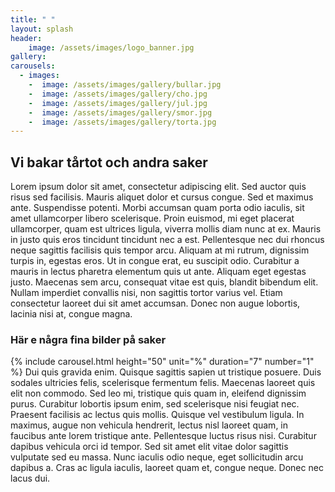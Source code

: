 ```yaml
---
title: " "
layout: splash
header:
    image: /assets/images/logo_banner.jpg
gallery:
carousels:
  - images: 
    -  image: /assets/images/gallery/bullar.jpg  
    -  image: /assets/images/gallery/cho.jpg  
    -  image: /assets/images/gallery/jul.jpg  
    -  image: /assets/images/gallery/smor.jpg  
    -  image: /assets/images/gallery/torta.jpg
---
```



## Vi bakar tårtot och andra saker

 Lorem ipsum dolor sit amet, consectetur adipiscing elit. Sed auctor quis risus sed facilisis. Mauris aliquet dolor et cursus congue. Sed et maximus ante. Suspendisse potenti. Morbi accumsan quam porta odio iaculis, sit amet ullamcorper libero scelerisque. Proin euismod, mi eget placerat ullamcorper, quam est ultrices ligula, viverra mollis diam nunc at ex. Mauris in justo quis eros tincidunt tincidunt nec a est. Pellentesque nec dui rhoncus neque sagittis facilisis quis tempor arcu. Aliquam at mi rutrum, dignissim turpis in, egestas eros. Ut in congue erat, eu suscipit odio. Curabitur a mauris in lectus pharetra elementum quis ut ante. Aliquam eget egestas justo. Maecenas sem arcu, consequat vitae est quis, blandit bibendum elit. Nullam imperdiet convallis nisi, non sagittis tortor varius vel. Etiam consectetur laoreet dui sit amet accumsan. Donec non augue lobortis, lacinia nisi at, congue magna.

### Här e några fina bilder på saker

 {% include carousel.html height="50" unit="%" duration="7" number="1" %}
Dui quis gravida enim. Quisque sagittis sapien ut tristique posuere. Duis sodales ultricies felis, scelerisque fermentum felis. Maecenas laoreet quis elit non commodo. Sed leo mi, tristique quis quam in, eleifend dignissim purus. Curabitur lobortis ipsum enim, sed scelerisque nisi feugiat nec. Praesent facilisis ac lectus quis mollis. Quisque vel vestibulum ligula. In maximus, augue non vehicula hendrerit, lectus nisl laoreet quam, in faucibus ante lorem tristique ante. Pellentesque luctus risus nisi. Curabitur dapibus vehicula orci id tempor. Sed sit amet elit vitae dolor sagittis vulputate sed eu massa. Nunc iaculis odio neque, eget sollicitudin arcu dapibus a. Cras ac ligula iaculis, laoreet quam et, congue neque. Donec nec lacus dui. 

